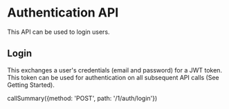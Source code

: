 # Authentication API

This API can be used to login users.

## Login

This exchanges a user's credentials (email and password) for a JWT token. This token can be used for authentication on all subsequent API calls (See Getting Started).

callSummary({method: 'POST', path: '/1/auth/login'})
